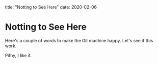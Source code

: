 title: "Notting to See Here"
date: 2020-02-06

# Notting to See Here

Here's a couple of words to make the Git machine happy. Let's see if this work.

Pithy, I like it.
